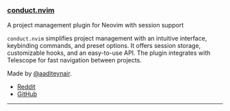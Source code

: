<h3 id="conduct.nvim">
  <a href="#conduct.nvim">
    <span class="icon-text">
      <span class="icon">
        <i class="fa-solid fa-book"></i>
      </span>
    </span>
    <span>conduct.nvim</span>
  </a>
</h3>

A project management plugin for Neovim with session support

`conduct.nvim` simplifies project management with an intuitive interface, keybinding commands, and preset options. It offers session storage, customizable hooks, and an easy-to-use API. The plugin integrates with Telescope for fast navigation between projects.

Made by [@aaditeynair](https://github.com/aaditeynair).

- [Reddit](https://www.reddit.com/r/neovim/comments/13cql1r/conductnvim_new_project_management_plugin/)
- [GitHub](https://github.com/aaditeynair/conduct.nvim)

---
